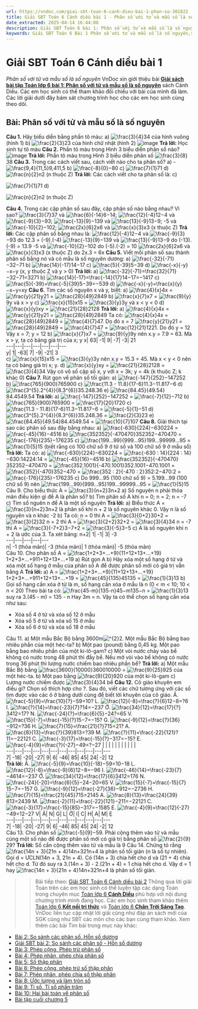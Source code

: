 ```yaml
---
url: https://vndoc.com/giai-sbt-toan-6-canh-dieu-bai-1-phan-so-301822
title: Giải SBT Toán 6 Cánh diều bài 1 - Phân số với tử và mẫu số là số nguyên - VnDoc.com
date_extracted: 2025-04-14 16:44:08
description: Giải SBT Toán 6 bài 1: Phân số với tử và mẫu số là số nguyên sách Cánh Diều đầy đủ cho từng câu hỏi. Mời các em học sinh cùng theo dõi chi tiết.
keywords: Giải SBT Toán 6 Bài 1 Phân số với tử và mẫu số là số nguyên,sách bài tập toán lớp 6,Giải sách bài tập Toán lớp 6,Giải SBT Toán 6,Giải SBT Toán 6 cánh diều,sbt toán 6,sbt toán 6 cánh diều,toán lớp 6 sbt,Bài Phân số với tử và mẫu số là số nguyên
---
```


# Giải SBT Toán 6 Cánh diều bài 1
 _Phân số với tử và mẫu số là số nguyên_
VnDoc xin giới thiệu bài [**Giải sách bài tập Toán lớp 6 bài 1: Phân số với tử và mẫu số là số nguyên**](<https://vndoc.com/giai-sbt-toan-6-canh-dieu-bai-1-phan-so-301822>) sách Cánh Diều. Các em học sinh có thể tham khảo đối chiếu với bài của mình đã làm. Các lời giải dưới đây bám sát chương trình học cho các em học sinh cùng theo dõi.
## **Bài: Phân số với tử và mẫu số là số nguyên**
**Câu 1.** Hãy biểu diễn bằng phần tô màu:
a\) ![\\frac{3}{4}](https://i.vdoc.vn/data/image/blank.png)34 của hình vuông \(hình 1\)
b\) ![\\frac{2}{3}](https://i.vdoc.vn/data/image/blank.png)23 của hình chữ nhật \(hình 2\)
![image](https://i.vdoc.vn/data/image/2023/07/25/screenshot-64-30.png)
**Trả lời:**
Học sinh tự tô màu
**Câu 2.** Phần tô màu trong Hình 3 biểu diễn phân số nào?
![image](https://i.vdoc.vn/data/image/2023/07/25/screenshot-65-29.png)
**Trả lời:**
Phần tô màu trong Hình 3 biểu diễn phân số ![\\frac{3}{8}](https://i.vdoc.vn/data/image/blank.png)38
**Câu 3.** Trong các cách viết sau, cách viết nào cho ta phân số?
a\) -![\\frac{9,4}{11,5}](https://i.vdoc.vn/data/image/blank.png)9,411,5
b\) ![\\frac{-8}{0}](https://i.vdoc.vn/data/image/blank.png)−80
c\) ![\\frac{7}{1}](https://i.vdoc.vn/data/image/blank.png)71
d\) ![\\frac{n}{2}](https://i.vdoc.vn/data/image/blank.png)n2 \(n thuộc Z\)
**Trả lời:**
Các cách viết cho ta phân số là:
c\)

![\\frac{7}{1}](https://i.vdoc.vn/data/image/blank.png)71
d\)

![\\frac{n}{2}](https://i.vdoc.vn/data/image/blank.png)n2
\(n thuộc Z\)

**Câu 4.** Trong các cặp phân số sau đây, cặp phân số nào bằng nhau? Vì sao?
![\\frac{3}{7}](https://i.vdoc.vn/data/image/blank.png)37 và ![\\frac{6}{-14}](https://i.vdoc.vn/data/image/blank.png)6−14;
![\\frac{12}{-4}](https://i.vdoc.vn/data/image/blank.png)12−4 và ![\\frac{-9}{3}](https://i.vdoc.vn/data/image/blank.png)−93;
![\\frac{-13}{9}](https://i.vdoc.vn/data/image/blank.png)−139 và ![\\frac{13}{-9}](https://i.vdoc.vn/data/image/blank.png)13−9;
-5 và ![\\frac{-10}{2}](https://i.vdoc.vn/data/image/blank.png)−102;
![\\frac{2x}{6}](https://i.vdoc.vn/data/image/blank.png)2x6 và ![\\frac{x}{3}](https://i.vdoc.vn/data/image/blank.png)x3 \(x thuộc Z\)
**Trả lời:**
Các cặp phân số bằng nhau là:
![\\frac{12}{-4}](https://i.vdoc.vn/data/image/blank.png)12−4 và ![\\frac{-9}{3}](https://i.vdoc.vn/data/image/blank.png)−93 do 12.3 = \(-9\).\(-4\)
![\\frac{-13}{9}](https://i.vdoc.vn/data/image/blank.png)−139 và ![\\frac{13}{-9}](https://i.vdoc.vn/data/image/blank.png)13−9 do \(-13\).\(-9\) = 13.9
-5 và ![\\frac{-10}{2}](https://i.vdoc.vn/data/image/blank.png)−102 do \(-5\).\(-2\) = 10
![\\frac{2x}{6}](https://i.vdoc.vn/data/image/blank.png)2x6 và ![\\frac{x}{3}](https://i.vdoc.vn/data/image/blank.png)x3 \(x thuộc Z\) do 2x.3 = 6x
**Câu 5.** Viết mỗi phân số sau thành phân số bằng nó và có mẫu là số nguyên dương:
a\) ![\\frac{-32}{-71}](https://i.vdoc.vn/data/image/blank.png)−32−71
b\) ![\\frac{14}{-17}](https://i.vdoc.vn/data/image/blank.png)14−17
c\) ![\\frac{5}{-39}](https://i.vdoc.vn/data/image/blank.png)5−39
d\) ![\\frac{-x}{-y}](https://i.vdoc.vn/data/image/blank.png)−x−y \(x, y thuộc Z và y > 0\)
**Trả lời:**
a\) ![\\frac{-32}{-71}=\\frac{32}{71}](https://i.vdoc.vn/data/image/blank.png)−32−71=3271
b\) ![\\frac{14}{-17}=\\frac{-14}{17}](https://i.vdoc.vn/data/image/blank.png)14−17=−1417
c\) ![\\frac{5}{-39}=\\frac{-5}{39}](https://i.vdoc.vn/data/image/blank.png)5−39=−539
d\) ![\\frac{-x}{-y}=\\frac{x}{y}](https://i.vdoc.vn/data/image/blank.png)−x−y=xy
**Câu 6.** Tìm các số nguyên x và y, biết:
a\) ![\\frac{4}{x}](https://i.vdoc.vn/data/image/blank.png)4x = ![\\frac{y}{21}](https://i.vdoc.vn/data/image/blank.png)y21 = ![\\frac{28}{49}](https://i.vdoc.vn/data/image/blank.png)2849
b\) ![\\frac{x}{7}](https://i.vdoc.vn/data/image/blank.png)x7 = ![\\frac{9}{y}](https://i.vdoc.vn/data/image/blank.png)9y và x > y
c\) ![\\frac{x}{15}](https://i.vdoc.vn/data/image/blank.png)x15 = ![\\frac{3}{y}](https://i.vdoc.vn/data/image/blank.png)3y và x < y < 0
d\) ![\\frac{x}{y}](https://i.vdoc.vn/data/image/blank.png)xy = ![\\frac{21}{28}](https://i.vdoc.vn/data/image/blank.png)2128
**Trả lời:**
a\) ![\\frac{4}{x}](https://i.vdoc.vn/data/image/blank.png)4x = ![\\frac{y}{21}](https://i.vdoc.vn/data/image/blank.png)y21 = ![\\frac{28}{49}](https://i.vdoc.vn/data/image/blank.png)2849
Ta có:
![\\frac{4}{x}](https://i.vdoc.vn/data/image/blank.png)4x = ![\\frac{28}{49}](https://i.vdoc.vn/data/image/blank.png)2849 = ![\\frac{4}{7}](https://i.vdoc.vn/data/image/blank.png)47. Do đó x = 7
![\\frac{y}{21}](https://i.vdoc.vn/data/image/blank.png)y21 = ![\\frac{28}{49}](https://i.vdoc.vn/data/image/blank.png)2849 = ![\\frac{4}{7}](https://i.vdoc.vn/data/image/blank.png)47 = ![\\frac{12}{21}](https://i.vdoc.vn/data/image/blank.png)1221. Do đó y = 12
Vậy x = 7; y = 12
b\) ![\\frac{x}{7}](https://i.vdoc.vn/data/image/blank.png)x7 = ![\\frac{9}{y}](https://i.vdoc.vn/data/image/blank.png)9y nên x.y = 7.9 = 63. Mà x > y, ta có bảng giá trị của x; y
x| 63| -1| 9| -7| -3| 21  
---|---|---|---|---|---|---  
y| 1| -63| 7| -9| -21| 3  
c\) ![\\frac{x}{15}](https://i.vdoc.vn/data/image/blank.png)x15 = ![\\frac{3}{y}](https://i.vdoc.vn/data/image/blank.png)3y nên x.y = 15.3 = 45. Mà x < y < 0 nên ta có bảng giá trị x; y.
d\) ![\\frac{x}{y}](https://i.vdoc.vn/data/image/blank.png)xy = ![\\frac{21}{28}](https://i.vdoc.vn/data/image/blank.png)2128 = ![\\frac{3}{4}](https://i.vdoc.vn/data/image/blank.png)34
Vậy có vô số cặp số x, y với x = 3k; y = 4k \(k thuộc Z; k khác 0\)
**Câu 7.** Rút gọn về phân số tối giản:
a\) ![\\frac{-147}{252}](https://i.vdoc.vn/data/image/blank.png)−147252
b\) ![\\frac{765}{900}](https://i.vdoc.vn/data/image/blank.png)765900
c\) ![\\frac{11.3 - 11.8}{17-6}](https://i.vdoc.vn/data/image/blank.png)11.3−11.817−6
d\) ![\\frac{3^{5}.2^{4}}{8.3^{6}}](https://i.vdoc.vn/data/image/blank.png)35.248.36
e\) ![\\frac{84.45}{49.54}](https://i.vdoc.vn/data/image/blank.png)84.4549.54
**Trả lời:**
a\) ![\\frac{-147}{252}](https://i.vdoc.vn/data/image/blank.png)−147252 = ![\\frac{-7}{12}](https://i.vdoc.vn/data/image/blank.png)−712
b\) ![\\frac{765}{900}](https://i.vdoc.vn/data/image/blank.png)765900 = ![\\frac{17}{20}](https://i.vdoc.vn/data/image/blank.png)1720
c\) ![\\frac{11.3 - 11.8}{17-6}](https://i.vdoc.vn/data/image/blank.png)11.3−11.817−6 = ![\\frac{-5}{1}](https://i.vdoc.vn/data/image/blank.png)−51
d\) ![\\frac{3^{5}.2^{4}}{8.3^{6}}](https://i.vdoc.vn/data/image/blank.png)35.248.36 = ![\\frac{2}{3}](https://i.vdoc.vn/data/image/blank.png)23
e\) ![\\frac{84.45}{49.54}](https://i.vdoc.vn/data/image/blank.png)84.4549.54 = ![\\frac{10}{7}](https://i.vdoc.vn/data/image/blank.png)107
**Câu 8.** Giải thích tại sao các phân số sau đây bằng nhau:
a\) ![\\frac{-630}{224}](https://i.vdoc.vn/data/image/blank.png)−630224 = ![\\frac{-45}{16}](https://i.vdoc.vn/data/image/blank.png)−4516
b\) ![\\frac{352352}{-470470}](https://i.vdoc.vn/data/image/blank.png)352352−470470 = ![\\frac{-176}{235}](https://i.vdoc.vn/data/image/blank.png)−176235
c\) ![\\frac{199...99}{999...95}](https://i.vdoc.vn/data/image/blank.png)199...99999...95 = ![\\frac{1}{5}](https://i.vdoc.vn/data/image/blank.png)15 \(biết rằng có 100 chữ số 9 ở tử số và 100 chữ số 9 ở mẫu số\)
**Trả lời:**
Ta có:
a\) ![\\frac{-630}{224}](https://i.vdoc.vn/data/image/blank.png)−630224 = ![\\frac{-630 : 14}{224 : 14}](https://i.vdoc.vn/data/image/blank.png)−630:14224:14 = ![\\frac{-45}{16}](https://i.vdoc.vn/data/image/blank.png)−4516
b\) ![\\frac{352352}{-470470}](https://i.vdoc.vn/data/image/blank.png)352352−470470 = ![\\frac{352.1001}{-470.1001}](https://i.vdoc.vn/data/image/blank.png)352.1001−470.1001 = ![\\frac{352}{-470}](https://i.vdoc.vn/data/image/blank.png)352−470 = ![\\frac{352 : 2}{-470 : 2}](https://i.vdoc.vn/data/image/blank.png)352:2−470:2 = ![\\frac{-176}{235}](https://i.vdoc.vn/data/image/blank.png)−176235
c\) Do 999...95 \(100 chữ số 9\) = 5.199...99 \(100 chữ số 9\) nên ![\\frac{199...99}{999...95}](https://i.vdoc.vn/data/image/blank.png)199...99999...95 = ![\\frac{1}{5}](https://i.vdoc.vn/data/image/blank.png)15
Câu 9. Cho biểu thức A = ![\\frac{3}{n+2}](https://i.vdoc.vn/data/image/blank.png)3n+2
a\) Số nguyên n phải thỏa mãn điều kiện gì để A là phân số?
b\) Tìm phân số A khi n = 0; n = 2; n = -7
c\) Tìm số nguên n để A là một số nguyên
**Trả lời:**
a\) Biểu thức A = ![\\frac{3}{n+2}](https://i.vdoc.vn/data/image/blank.png)3n+2 là phân số khi n + 2 là số nguyên khác 0.
Vậy n là số nguyên và n khác -2
b\) Ta có:
n = 0 thì A = ![\\frac{3}{0+2}](https://i.vdoc.vn/data/image/blank.png)30+2 = ![\\frac{3}{2}](https://i.vdoc.vn/data/image/blank.png)32
n = 2 thì A = ![\\frac{3}{2+2}](https://i.vdoc.vn/data/image/blank.png)32+2 = ![\\frac{3}{4}](https://i.vdoc.vn/data/image/blank.png)34
n = -7 thì A = ![\\frac{3}{-7+2}](https://i.vdoc.vn/data/image/blank.png)3−7+2 = ![\\frac{3}{-5}](https://i.vdoc.vn/data/image/blank.png)3−5
c\) A là số nguyên khi n + 2 là ước của 3.
Ta xét bảng:
n+2| 1| -1| 3| -3  
---|---|---|---|---  
n| -1 \(thỏa mãn\)| -3 \(thỏa mãn\)| 1 \(thỏa mãn\)| -5 \(thỏa mãn\)  
Câu 10. Cho phân số A = ![\\frac{1+2+3+...+9}{11+12+13+...+19}](https://i.vdoc.vn/data/image/blank.png)1+2+3+...+911+12+13+...+19
a\) Rút gọn A
b\) Hãy xóa một số hạng ở tử và xóa một số hạng ở mẫu của phân số A để được phân số mới có giá trị vẫn bằng A
**Trả lời:**
a\) A = ![\\frac{1+2+3+...+9}{11+12+13+...+19}](https://i.vdoc.vn/data/image/blank.png)1+2+3+...+911+12+13+...+19 = ![\\frac{45}{135}](https://i.vdoc.vn/data/image/blank.png)45135 = ![\\frac{1}{3}](https://i.vdoc.vn/data/image/blank.png)13
b\) Gọi số hạng cần xóa ở tử là m, số hạng cần xóa ở mẫu là n \(0 < m < 10; 10 < n < 20\)
Theo bài ta có:
![\\frac{45-m}{135-n}](https://i.vdoc.vn/data/image/blank.png)45−m135−n = ![\\frac{1}{3}](https://i.vdoc.vn/data/image/blank.png)13 suy ra 3.\(45 - m\) = 135 - n
Hay 3m = n.
Vậy ta có thể chọn số hạng cần xóa như sau:
  * Xóa số 4 ở tử và xóa số 12 ở mẫu
  * Xóa số 5 ở tử và xóa số 15 ở mẫu
  * Xóa số 6 ở tử và xóa số 18 ở mẫu

Câu 11. a\) Một mẫu Bắc Bộ bằng 3600m![^{2}](https://i.vdoc.vn/data/image/blank.png)2. Một mẫu Bắc Bộ bằng bao nhiêu phần của một héc-ta?
b\) Một pao \(pound\) bằng 0,45 kg. Một pao bằng bao nhiêu phần của một ki-lô-gam?
c\) Một vòi nước chảy vào bể không có nước trong 48 phút thì đầy bể. Nếu mở vòi vào bể không có nước trong 36 phút thì lượng nước chiếm bao nhiêu phần bể?
**Trả lời:**
a\) Một mẫu Bắc Bộ bằng ![\\frac{3600}{10000}](https://i.vdoc.vn/data/image/blank.png)360010000 = ![\\frac{9}{25}](https://i.vdoc.vn/data/image/blank.png)925 của một héc-ta.
b\) Một pao bằng ![\\frac{9}{20}](https://i.vdoc.vn/data/image/blank.png)920 của một ki-lô-gam
c\) Lượng nước chiếm được ![\\frac{3}{4}](https://i.vdoc.vn/data/image/blank.png)34 bể
**Câu 12.** Cô giáo khuyên em điều gì?
Chọn số thích hợp cho ?. Sau đó, viết các chữ tương ứng với các số tìm được vào các ô ở bảng dưới cùng để biết lời khuyên của cô giáo.
Â. ![\\frac{-5}{9}=\\frac{10}{?}](https://i.vdoc.vn/data/image/blank.png)−59=10? L. ![\\frac{12}{-8}=\\frac{?}{6}](https://i.vdoc.vn/data/image/blank.png)12−8=?6 I. ![\\frac{?}{14}=\\frac{-23}{7}](https://i.vdoc.vn/data/image/blank.png)?14=−237 Ở. ![\\frac{34}{12}=\\frac{17}{?}](https://i.vdoc.vn/data/image/blank.png)3412=17?
N. ![\\frac{-24}{?}=\\frac{6}{5}](https://i.vdoc.vn/data/image/blank.png)−24?=65 V. ![\\frac{15}{-7}=\\frac{-15}{?}](https://i.vdoc.vn/data/image/blank.png)15−7=−15? G. ![\\frac{-9}{12}=\\frac{?}{36}](https://i.vdoc.vn/data/image/blank.png)−912=?36 H. ![\\frac{7}{15}=\\frac{21}{?}](https://i.vdoc.vn/data/image/blank.png)715=21?
A. ![\\frac{8}{13}=\\frac{?}{39}](https://i.vdoc.vn/data/image/blank.png)813=?39 M. ![\\frac{?}{11}=\\frac{-22}{121}](https://i.vdoc.vn/data/image/blank.png)?11=−22121 C. ![\\frac{-3}{17}=\\frac{-15}{?}](https://i.vdoc.vn/data/image/blank.png)−317=−15? E. ![\\frac{-4}{9}=\\frac{?}{-27}](https://i.vdoc.vn/data/image/blank.png)−49=?−27
| | | | | | | | | | |   
---|---|---|---|---|---|---|---|---|---|---|---  
7| -18| -20| -27| 9| 6| -46| 85| 45| 24| -2| 12  
**Trả lời:**
Â. ![\\frac{-5}{9}=\\frac{10}{-18}](https://i.vdoc.vn/data/image/blank.png)−59=10−18 L. ![\\frac{12}{-8}=\\frac{-9}{6}](https://i.vdoc.vn/data/image/blank.png)12−8=−96 I. ![\\frac{-46}{14}=\\frac{-23}{7}](https://i.vdoc.vn/data/image/blank.png)−4614=−237 Ở. ![\\frac{34}{12}=\\frac{17}{6}](https://i.vdoc.vn/data/image/blank.png)3412=176
N. ![\\frac{-24}{-20}=\\frac{6}{5}](https://i.vdoc.vn/data/image/blank.png)−24−20=65 V. ![\\frac{15}{-7}=\\frac{-15}{7}](https://i.vdoc.vn/data/image/blank.png)15−7=−157 G. ![\\frac{-9}{12}=\\frac{-27}{36}](https://i.vdoc.vn/data/image/blank.png)−912=−2736 H. ![\\frac{7}{15}=\\frac{21}{45}](https://i.vdoc.vn/data/image/blank.png)715=2145
A. ![\\frac{8}{13}=\\frac{24}{39}](https://i.vdoc.vn/data/image/blank.png)813=2439 M. ![\\frac{-2}{11}=\\frac{-22}{121}](https://i.vdoc.vn/data/image/blank.png)−211=−22121 C. ![\\frac{-3}{17}=\\frac{-15}{85}](https://i.vdoc.vn/data/image/blank.png)−317=−1585 E. ![\\frac{-4}{9}=\\frac{12}{-27}](https://i.vdoc.vn/data/image/blank.png)−49=12−27
V| Â| N| G| L| Ờ| I| C| H| A| M| Ẹ  
---|---|---|---|---|---|---|---|---|---|---|---  
7| -18| -20| -27| 9| 6| -46| 85| 45| 24| -2| 12  
Câu 13. Cho phân số ![\\frac{-5}{9}](https://i.vdoc.vn/data/image/blank.png)−59. Phải cộng thêm vào tử và mẫu cùng một số nào để được phân số mới có giá trị bằng phân số ![\\frac{2}{9}](https://i.vdoc.vn/data/image/blank.png)29?
**Trả lời:**
Số cần cộng thêm vào tử và mẫu là 9
Câu 14. Chứng tỏ rằng ![\\frac{14n + 3}{21n + 4}](https://i.vdoc.vn/data/image/blank.png)14n+321n+4 là phân số tối giản \(n là số tự nhiên\).
Gọi d = ƯCLN\(14n + 3, 21n + 4\). Có \(14n + 3\) chia hết cho d và \(21 + 4\) chia hết cho d.
Từ đó suy ra 3.\(14n + 3\) - 2.\(21n + 4\) = 1 chia hết cho d.
Vậy d = 1 hay ![\\frac{14n + 3}{21n + 4}](https://i.vdoc.vn/data/image/blank.png)14n+321n+4 là phân số tối giản.
>> Bài tiếp theo: [Giải SBT Toán 6 Cánh diều bài 2](<https://vndoc.com/giai-sbt-toan-6-canh-dieu-bai-2-301824>)
Thông qua lời giải Toán trên các em học sinh có thể luyện tập các dạng Toán trong chuyên mục [Toán lớp 6 **Cánh Diều**](<https://vndoc.com/toan-lop-6-sach-canh-dieu>) phù hợp với nội dung chương trình mình đang học.
Các em học sinh tham khảo thêm [Toán lớp 6 **Kết nối tri thức**](<https://vndoc.com/mon-toan-lop6>) và [Toán lớp 6 **Chân Trời Sáng Tạo**](<https://vndoc.com/toan-lop-6-sach-chan-troi-sang-tao>). VnDoc liên tục cập nhật lời giải cũng như đáp án sách mới của SGK cũng như SBT các môn cho các bạn cùng tham khảo.
Xem thêm các bài Tìm bài trong mục này khác:
  * [Bài 2: So sánh các phân số. Hỗn số dương ](</toan-lop-6-bai-2-so-sanh-cac-phan-so-hon-so-duong-265978>)
  * [Giải SBT bài 2: So sánh các phân số - Hỗn số dương](</giai-sbt-toan-6-canh-dieu-bai-2-301824>)
  * [Bài 3: Phép cộng. Phép trừ phân số](</toan-lop-6-bai-3-phep-cong-phep-tru-phan-so-265990>)
  * [Bài 4: Phép nhân, phép chia phân số ](</toan-lop-6-bai-4-phep-nhan-phep-chia-phan-so-266025>)
  * [Bài 5: Số thập phân](</toan-lop-6-bai-5-so-thap-phan-266027>)
  * [Bài 6: Phép cộng, phép trừ số thập phân](</toan-lop-6-bai-6-phep-cong-phep-tru-so-thap-phan-266028>)
  * [Bài 7: Phép nhân, phép chia số thập phân](</toan-lop-6-bai-7-phep-nhan-phep-chia-so-thap-phan-266029>)
  * [Bài 8: Ước lượng và làm tròn số ](</toan-lop-6-bai-8-uoc-luong-va-lam-tron-so-266037>)
  * [Bài 9: Tỉ số. Tỉ số phần trăm](</toan-lop-6-bai-9-ti-so-ti-so-phan-tram-266038>)
  * [Bài 10: Hai bài toán về phân số](</toan-lop-6-bai-10-hai-bai-toan-ve-phan-so-266065>)
  * [Bài tập cuối chương 5 ](</toan-lop-6-bai-tap-cuoi-chuong-5-canh-dieu-266072>)


